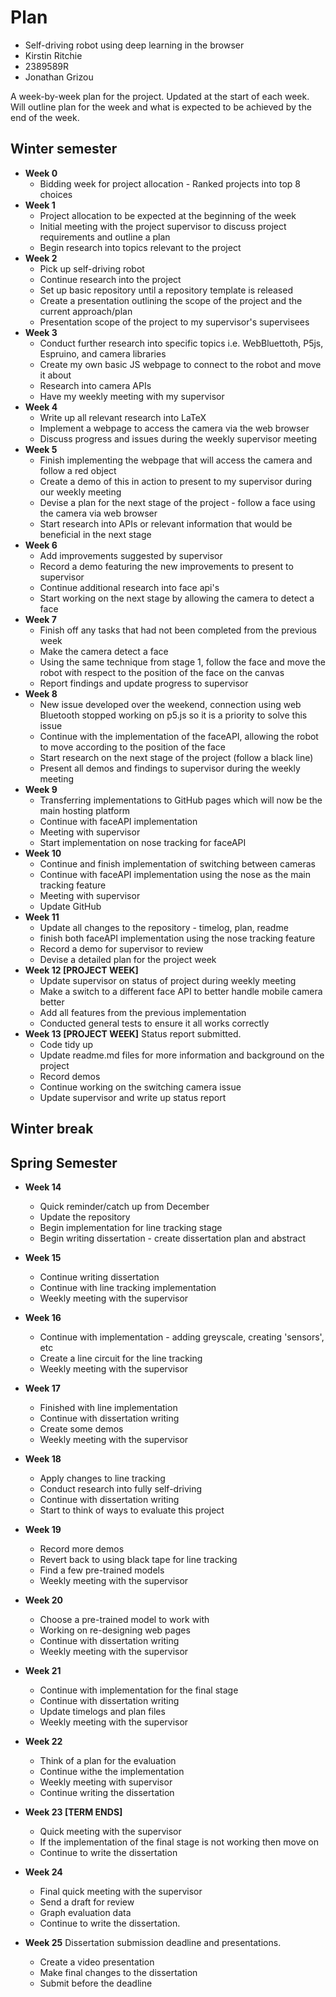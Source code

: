 # Plan

* Self-driving robot using deep learning in the browser
* Kirstin Ritchie
* 2389589R
* Jonathan Grizou

A week-by-week plan for the project. 
Updated at the start of each week. Will outline plan for the week and what is expected to be achieved by the end of the week. 

## Winter semester

* **Week 0**
    * Bidding week for project allocation - Ranked projects into top 8 choices
* **Week 1**
    * Project allocation to be expected at the beginning of the week
    * Initial meeting with the project supervisor to discuss project requirements and outline a plan 
    * Begin research into topics relevant to the project
* **Week 2**
    * Pick up self-driving robot
    * Continue research into the project 
    * Set up basic repository until a repository template is released 
    * Create a presentation outlining the scope of the project and the current approach/plan 
    * Presentation scope of the project to my supervisor's supervisees 
* **Week 3**
    * Conduct further research into specific topics i.e. WebBluettoth, P5js, Espruino, and camera libraries 
    * Create my own basic JS webpage to connect to the robot and move it about 
    * Research into camera APIs
    * Have my weekly meeting with my supervisor 
* **Week 4**
    * Write up all relevant research into LaTeX
    * Implement a webpage to access the camera via the web browser 
    * Discuss progress and issues during the weekly supervisor meeting 
* **Week 5**
    * Finish implementing the webpage that will access the camera and follow a red object 
    * Create a demo of this in action to present to my supervisor during our weekly meeting 
    * Devise a plan for the next stage of the project - follow a face using the camera via web browser 
    * Start research into APIs or relevant information that would be beneficial in the next stage
* **Week 6**
    * Add improvements suggested by supervisor 
    * Record a demo featuring the new improvements to present to supervisor 
    * Continue additional research into face api's
    * Start working on the next stage by allowing the camera to detect a face
* **Week 7**
    * Finish off any tasks that had not been completed from the previous week 
    * Make the camera detect a face 
    * Using the same technique from stage 1, follow the face and move the robot with respect to the position of the face on the canvas 
    * Report findings and update progress to supervisor
* **Week 8**
    * New issue developed over the weekend, connection using web Bluetooth stopped working on p5.js so it is a priority to solve this issue
    * Continue with the implementation of the faceAPI, allowing the robot to move according to the position of the face 
    * Start research on the next stage of the project (follow a black line)
    * Present all demos and findings to supervisor during the weekly meeting 
* **Week 9**
    * Transferring implementations to GitHub pages which will now be the main hosting platform 
    * Continue with faceAPI implementation 
    * Meeting with supervisor 
    * Start implementation on nose tracking for faceAPI
* **Week 10**
    * Continue and finish implementation of switching between cameras 
    * Continue with faceAPI implementation using the nose as the main tracking feature 
    * Meeting with supervisor 
    * Update GitHub
* **Week 11** 
    * Update all changes to the repository - timelog, plan, readme 
    * finish both faceAPI implementation using the nose tracking feature 
    * Record a demo for supervisor to review 
    * Devise a detailed plan for the project week
* **Week 12 [PROJECT WEEK]**
    * Update supervisor on status of project during weekly meeting 
    * Make a switch to a different face API to better handle mobile camera better 
    * Add all features from the previous implementation 
    * Conducted general tests to ensure it all works correctly 
* **Week 13 [PROJECT WEEK]** Status report submitted.
    * Code tidy up 
    * Update readme.md files for more information and background on the project 
    * Record demos 
    * Continue working on the switching camera issue
    * Update supervisor and write up status report 

## Winter break

## Spring Semester

* **Week 14**
    * Quick reminder/catch up from December 
    * Update the repository 
    * Begin implementation for line tracking stage 
    * Begin writing dissertation - create dissertation plan and abstract
* **Week 15**
    * Continue writing dissertation 
    * Continue with line tracking implementation 
    * Weekly meeting with the supervisor
* **Week 16**
    * Continue with implementation - adding greyscale, creating 'sensors', etc 
    * Create a line circuit for the line tracking 
    * Weekly meeting with the supervisor 
* **Week 17**
    * Finished with line implementation 
    * Continue with dissertation writing 
    * Create some demos 
    * Weekly meeting with the supervisor 
* **Week 18**
    * Apply changes to line tracking 
    * Conduct research into fully self-driving 
    * Continue with dissertation writing 
    * Start to think of ways to evaluate this project 
* **Week 19**
    * Record more demos 
    * Revert back to using black tape for line tracking 
    * Find a few pre-trained models 
    * Weekly meeting with the supervisor 
* **Week 20**
    * Choose a pre-trained model to work with 
    * Working on re-designing web pages 
    * Continue with dissertation writing 
    * Weekly meeting with the supervisor
* **Week 21**
    * Continue with implementation for the final stage 
    * Continue with dissertation writing 
    * Update timelogs and plan files 
    * Weekly meeting with the supervisor 
* **Week 22**
    * Think of a plan for the evaluation 
    * Continue withe the implementation 
    * Weekly meeting with supervisor 
    * Continue writing the dissertation
* **Week 23 [TERM ENDS]**
    * Quick meeting with the supervisor 
    * If the implementation of the final stage is not working then move on 
    * Continue to write the dissertation 
* **Week 24**
    * Final quick meeting with the supervisor 
    * Send a draft for review 
    * Graph evaluation data 
    * Continue to write the dissertation.

* **Week 25** Dissertation submission deadline and presentations.
    * Create a video presentation 
    * Make final changes to the dissertation 
    * Submit before the deadline

